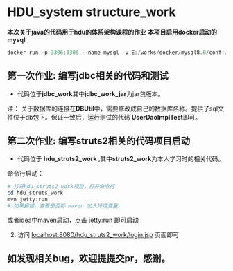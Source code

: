 # HDU_system structure_work

**本次关于java的代码用于hdu的体系架构课程的作业**
**本项目启用docker启动的mysql**

```powershell
docker run -p 3306:3306 --name mysql -v E:/works/docker/mysql8.0/conf:/etc/mysql/conf.d -v E:/works/docker/mysql8.0/logs:/var/log/mysql -v E:/works/docker/mysql8.0/data:/var/lib/mysql -e MYSQL_ROOT_PASSWORD=123456 -d mysql:latest --default-authentication-plugin=mysql_native_password
```

## **第一次作业:** 编写jdbc相关的代码和测试

- 代码位于**jdbc_work**其中**jdbc_work_jar**为jar包版本。



注： 关于数据库的连接在**DBUtil**中，需要修改成自己的数据库名称。提供了sql文件位于db包下。保证一致后，运行测试的代码 **UserDaoImplTest**即可。



## **第二次作业:** 编写struts2相关的代码项目启动

- 代码位于 **hdu_struts2_work** ,其中**struts2_work**为本人学习时的相关代码。


命令行启动：

~~~powershell
# 打开hdu_struts2_work项目，打开命令行
cd hdu_struts_work
mvn jetty:run
# 如果报错，查看是否将 maven 加入环境变量。
~~~

或者idea中maven启动，点击 jetty:run 即可启动 

2. 访问 [localhost:8080/hdu_struts2_work/login.jsp]() 页面即可



## 如发现相关bug，欢迎提提交pr，感谢。
